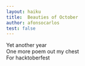 ```yaml
---
layout: haiku
title:  Beauties of October
author: afonsocarlos
test: false
---
```


Yet another year <br>
One more poem out my chest <br>
For hacktoberfest <br>
